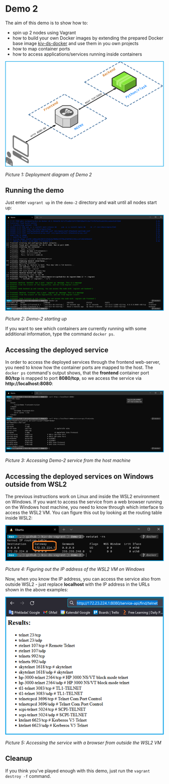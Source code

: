 # Demo 2

The aim of this demo is to show how to:
* spin up 2 nodes using Vagrant
* how to build your own Docker images by extending the prepared Docker base image [kiv-ds-docker](https://github.com/maxotta/kiv-ds-docker/pkgs/container/kiv-ds-docker) and use them in you own projects
* how to map container ports
* how to access applications/services running inside containers

![Demo 2 deployment diagram](images/demo-2-deployment.png)

*Picture 1: Deployment diagram of Demo 2*

## Running the demo

Just enter `vagrant up` in the `demo-2` directory and wait until all nodes start up:

![Demo 2 startup](images/demo-2-startup.png)

*Picture 2: Demo-2 starting up*

If you want to see which containers are currently running with some additional information, type the command `docker ps`.

## Accessing the deployed service

In order to access the deployed services through the frontend web-server, you need to know how the container ports are mapped to the host. The `docker ps` command's output shows, that the **frontend** container port **80/tcp** is mapped to port **8080/tcp**,
so we access the service via **http://localhost:8080**:

![Demo 2 access services](images/demo-2-services.png)

*Picture 3: Accessing Demo-2 service from the host machine*

## Accessing the deployed services on Windows outside from WSL2

The previous instructions work on Linux and inside the WSL2 environment on Windows. If you want to access the service from a web browser running on the Windows host machine, you need to know through which interface to access the WSL2 VM. You can figure this out by looking at the routing table inside WSL2:

![Demo 2 access WSL2 VM from outside](images/demo-2-host-access-ip.png)

*Picture 4: Figuring out the IP address of the WSL2 VM on Windows*

Now, when you know the IP address, you can access the service also from outside WSL2 - just replace **localhost** with the IP address in the URLs shown in the above examples:

![Demo 2 acces WSL2 VM with browser from outside WSL2](images/demo-2-browser.png)

*Picture 5: Accessing the service with a browser from outside the WSL2 VM*
 
 ## Cleanup

 If you think you've played enough with this demo, just run the `vagrant destroy -f` command.




